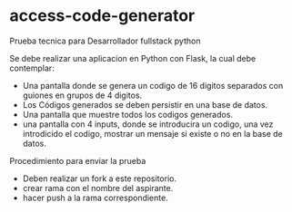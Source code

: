 # access-code-generator
Prueba tecnica para Desarrollador fullstack python

Se debe realizar una aplicacion en Python con Flask, la cual debe contemplar:
- Una pantalla donde se genera un codigo de 16 digitos separados con guiones en grupos de 4 digitos.
- Los Códigos generados se deben persistir en una base de datos.
- Una pantalla que muestre todos los codigos generados.
- una pantalla con 4 inputs, donde se introducira un codigo, una vez introdicido el codigo, mostrar un mensaje si existe o no en la base de datos.

Procedimiento para enviar la prueba
- Deben realizar un fork a este repositorio.
- crear rama con el nombre del aspirante.
- hacer push a la rama correspondiente.

